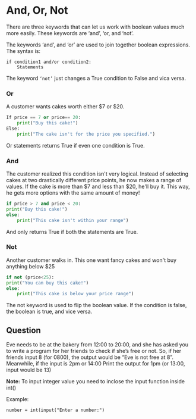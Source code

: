 # And, Or, Not

There are three keywords that can let us work with boolean values much more
easily. These keywords are ‘and’, ‘or, and ‘not’.

The keywords ‘and’, and ‘or’ are used to join together boolean expressions. The
syntax is:

```
if condition1 and/or condition2:
	Statements
```

The keyword `‘not’` just changes a True condition to False and vica versa.
### Or
A customer wants cakes worth either $7 or $20.
```.py
If price == 7 or price== 20:
	print("Buy this cake!")
Else:
	print("The cake isn't for the price you specified.")
```

Or statements returns True if even one condition is True.
### And
The customer realized this condition isn't very logical. Instead of selecting
cakes at two drastically different price points, he now makes a range of
values. If the cake is more than $7 and less than $20, he'll buy it. This way,
he gets more options with the same amount of money!
```.py
if price > 7 and price < 20:
print("Buy this cake!")
else:
	print("This cake isn't within your range")
```

And only returns True if both the statements are True.

### Not
Another customer walks in. This one want fancy cakes and won't buy anything
below $25
```.py
if not (price<25):
print("You can buy this cake!")
else:
	print("This cake is below your price range")
```
The not keyword is used to flip the boolean value. If the condition is false,
the boolean is true, and vice versa.

## Question
Eve needs to be at the bakery from 12:00 to 20:00, and she has asked you to
write a program for her friends to check if she’s free or not. So, if her
friends input 8 (for 0800), the output would be
“Eve is not free at 8”.
Meanwhile, if the input is 2pm or 14:00
Print the output for 1pm (or 13:00, input would be 13)

**Note:** To input integer value you need to inclose the input function inside
int()

Example:

`number = int(input("Enter a number:")`
